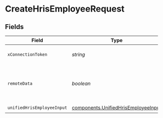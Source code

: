 # CreateHrisEmployeeRequest


## Fields

| Field                                                                                      | Type                                                                                       | Required                                                                                   | Description                                                                                |
| ------------------------------------------------------------------------------------------ | ------------------------------------------------------------------------------------------ | ------------------------------------------------------------------------------------------ | ------------------------------------------------------------------------------------------ |
| `xConnectionToken`                                                                         | *string*                                                                                   | :heavy_check_mark:                                                                         | The connection token                                                                       |
| `remoteData`                                                                               | *boolean*                                                                                  | :heavy_minus_sign:                                                                         | Set to true to include data from the original Hris software.                               |
| `unifiedHrisEmployeeInput`                                                                 | [components.UnifiedHrisEmployeeInput](../../models/components/unifiedhrisemployeeinput.md) | :heavy_check_mark:                                                                         | N/A                                                                                        |